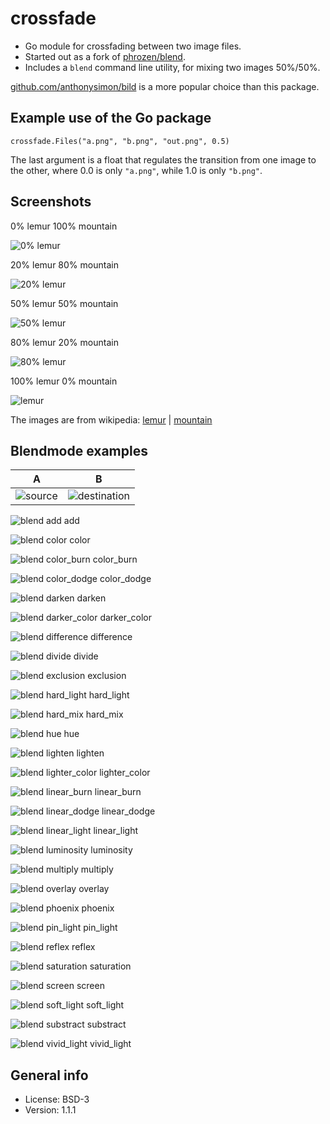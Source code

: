 # crossfade

* Go module for crossfading between two image files.
* Started out as a fork of [phrozen/blend](https://github.com/phrozen/blend).
* Includes a `blend` command line utility, for mixing two images 50%/50%.

[github.com/anthonysimon/bild](https://github.com/anthonynsimon/bild) is a more popular choice than this package.

## Example use of the Go package

    crossfade.Files("a.png", "b.png", "out.png", 0.5)

The last argument is a float that regulates the transition from one image to the other, where 0.0 is only `"a.png"`, while 1.0 is only `"b.png"`.

## Screenshots

0% lemur 100% mountain

![0% lemur](img/lagginhorn.jpg)

20% lemur 80% mountain

![20% lemur](img/out80.png)

50% lemur 50% mountain

![50% lemur](img/out50.png)

80% lemur 20% mountain

![80% lemur](img/out20.png)

100% lemur 0% mountain

![lemur](img/lemur.jpg)

The images are from wikipedia: <a href="https://en.wikipedia.org/wiki/File:Eulemur_mongoz_(male_-_face).jpg">lemur</a> | [mountain](https://nn.wikipedia.org/wiki/Fil:Lagginhorn_west_face.jpg)

## Blendmode examples

| A                                    | B                                              |
|--------------------------------------|------------------------------------------------|
| ![source](cmd/blendmodes/source.jpg) | ![destination](cmd/blendmodes/destination.jpg) |

![blend add](img/blend_add.jpg)
add

![blend color](img/blend_color.jpg)
color

![blend color_burn](img/blend_color_burn.jpg)
color_burn

![blend color_dodge](img/blend_color_dodge.jpg)
color_dodge

![blend darken](img/blend_darken.jpg)
darken

![blend darker_color](img/blend_darker_color.jpg)
darker_color

![blend difference](img/blend_difference.jpg)
difference

![blend divide](img/blend_divide.jpg)
divide

![blend exclusion](img/blend_exclusion.jpg)
exclusion

![blend hard_light](img/blend_hard_light.jpg)
hard_light

![blend hard_mix](img/blend_hard_mix.jpg)
hard_mix

![blend hue](img/blend_hue.jpg)
hue

![blend lighten](img/blend_lighten.jpg)
lighten

![blend lighter_color](img/blend_lighter_color.jpg)
lighter_color

![blend linear_burn](img/blend_linear_burn.jpg)
linear_burn

![blend linear_dodge](img/blend_linear_dodge.jpg)
linear_dodge

![blend linear_light](img/blend_linear_light.jpg)
linear_light

![blend luminosity](img/blend_luminosity.jpg)
luminosity

![blend multiply](img/blend_multiply.jpg)
multiply

![blend overlay](img/blend_overlay.jpg)
overlay

![blend phoenix](img/blend_phoenix.jpg)
phoenix

![blend pin_light](img/blend_pin_light.jpg)
pin_light

![blend reflex](img/blend_reflex.jpg)
reflex

![blend saturation](img/blend_saturation.jpg)
saturation

![blend screen](img/blend_screen.jpg)
screen

![blend soft_light](img/blend_soft_light.jpg)
soft_light

![blend substract](img/blend_substract.jpg)
substract

![blend vivid_light](img/blend_vivid_light.jpg)
vivid_light

## General info

* License: BSD-3
* Version: 1.1.1
